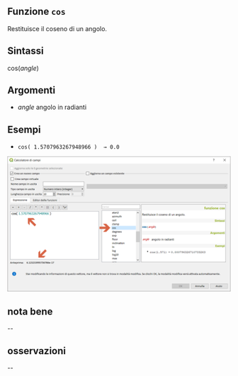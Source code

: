 ## Funzione `cos`

Restituisce il coseno di un angolo.

## Sintassi

cos(_angle_)

## Argomenti

* _angle_ angolo in radianti

## Esempi

* `cos( 1.5707963267948966 )  → 0.0`

<img src="/img/matematica/cos/cos1.png">

## nota bene

--

## osservazioni

--